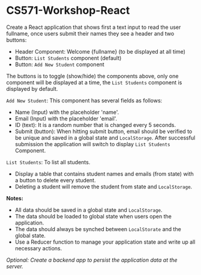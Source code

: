 # CS571-Workshop-React
Create a React application that shows first a text input to read the user fullname, once users submit their names they see a header and two buttons:
* Header Component: Welcome {fullname} (to be displayed at all time)
* Button: `List Students` component (default)
* Button: `Add New Student` component  
  
The buttons is to toggle (show/hide) the components above, only one component will be displayed at a time, the `List Students` component is displayed by default.

`Add New Student`: This component has several fields as follows:
* Name (Input) with the placeholder 'name'. 
* Email (Input) with the placeholder 'email'. 
* ID (text): It is a random number that is changed every 5 seconds.
* Submit (button): When hitting submit button, email should be verified to be unique and saved in a global state and `LocalStorage`. After successful submission the application will switch to display `List Students` Component.

`List Students`: To list all students.  
* Display a table that contains student names and emails (from state) with a button to delete every student.   
* Deleting a student will remove the student from state and `LocalStorage`.

**Notes:**
* All data should be saved in a global state and `LocalStorage`. 
* The data should be loaded to global state when users open the application. 
* The data should always be synched between `LocalStorate` and the global state.
* Use a Reducer function to manage your application state and write up all necessary actions.

*Optional: Create a backend app to persist the application data at the server.*
